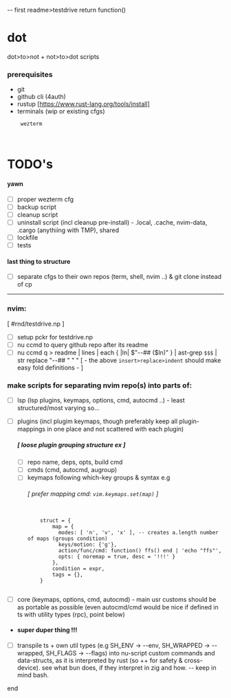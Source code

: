 -- first readme>testdrive return function()

# dot

dot>to>not + not>to>dot scripts

### prerequisites

-   git
-   github cli (4auth)
-   rustup [https://www.rust-lang.org/tools/install]
-   terminals (wip or existing cfgs)
    ```
     wezterm
    ```

<br/>

# TODO's

#### yawn

-   [ ] proper wezterm cfg
-   [ ] backup script
-   [ ] cleanup script
-   [ ] uninstall script (incl cleanup pre-install) - .local, .cache, nvim-data, .cargo (anythiing with TMP), shared
-   [ ] lockfile
-   [ ] tests

#### last thing to structure

-   [ ] separate cfgs to their own repos (term, shell, nvim ..) & git clone instead of cp

---

### nvim:

[ #rnd/testdrive.np ]

-   [ ] setup pckr for testdrive.np
-   [ ] nu ccmd to query github repo after its readme
-   [ ] nu ccmd q > readme | lines | each { |ln| $"--## ($ln)" } | ast-grep `$$$` | str replace "--## " " " [ - the above `insert>replace>indent` should make easy fold definitions - ]

### make scripts for separating nvim repo(s) into parts of:

-   [ ] lsp (lsp plugins, keymaps, options, cmd, autocmd ..) - least structured/most varying so...
-   [ ] plugins (incl plugim keymaps, though preferably keep all plugin-mappings in one place and not scattered with each plugin)

    ##### [ loose plugin grouping structure ex ]

    -   [ ] repo name, deps, opts, build cmd
    -   [ ] cmds (cmd, autocmd, augroup)
    -   [ ] keymaps following which-key groups & syntax e.g
        ###### [ prefer mapping cmd: `vim.keymaps.set(map)` ]
        <pre><code>
          struct = {
              map = {
                modes: [ 'n', 'v', 'x' ], -- creates a.length number of maps (groups condition)
                keys/motion: {'<leader>g'},
                action/func/cmd: function() ffs() end | '<cmd>echo "ffs"<CR>',
                opts: { noremap = true, desc = '!!!' }
              },
              condition = expr,
              tags = {},
          }
        </code></pre>

-   [ ] core (keymaps, options, cmd, autocmd) - main usr customs should be as portable as possible (even autocmd/cmd would be nice if defined in ts with utility types (rpc), point below)

-   #### super duper thing !!!

-   [ ] transpile ts + own util types (e.g SH_ENV -> --env, SH_WRAPPED -> --wrapped, SH_FLAGS<Union> -> --flags) into nu-script custom commands and data-structs, as it is interpreted by rust (so ++ for safety & cross-device). see what bun does, if they interpret in zig and how. -- keep in mind bash.

end
